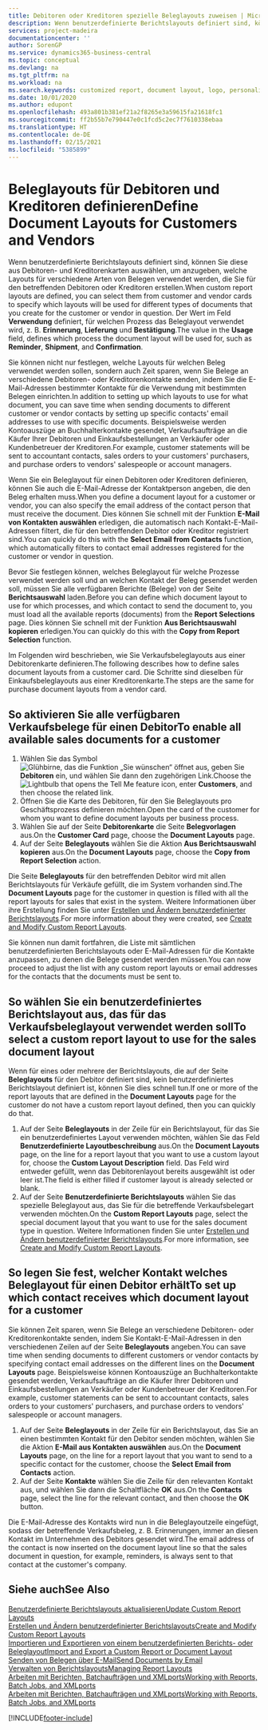```yaml
---
title: Debitoren oder Kreditoren spezielle Beleglayouts zuweisen | Microsoft Docs
description: Wenn benutzerdefinierte Berichtslayouts definiert sind, können Sie diese aus Debitoren- und Kreditorenkarten auswählen, um anzugeben, dass die ausgewählten Layouts für Belege verwendet werden, die Sie für den betreffenden Debitoren oder Kreditoren erstellen.
services: project-madeira
documentationcenter: ''
author: SorenGP
ms.service: dynamics365-business-central
ms.topic: conceptual
ms.devlang: na
ms.tgt_pltfrm: na
ms.workload: na
ms.search.keywords: customized report, document layout, logo, personalize
ms.date: 10/01/2020
ms.author: edupont
ms.openlocfilehash: 493a801b381ef21a2f8265e3a59615fa21618fc1
ms.sourcegitcommit: ff2b55b7e790447e0c1fcd5c2ec7f7610338ebaa
ms.translationtype: HT
ms.contentlocale: de-DE
ms.lasthandoff: 02/15/2021
ms.locfileid: "5385899"
---
```

# <a name="define-document-layouts-for-customers-and-vendors"></a><span data-ttu-id="77290-103">Beleglayouts für Debitoren und Kreditoren definieren</span><span class="sxs-lookup"><span data-stu-id="77290-103">Define Document Layouts for Customers and Vendors</span></span>
<span data-ttu-id="77290-104">Wenn benutzerdefinierte Berichtslayouts definiert sind, können Sie diese aus Debitoren- und Kreditorenkarten auswählen, um anzugeben, welche Layouts für verschiedene Arten von Belegen verwendet werden, die Sie für den betreffenden Debitoren oder Kreditoren erstellen.</span><span class="sxs-lookup"><span data-stu-id="77290-104">When custom report layouts are defined, you can select them from customer and vendor cards to specify which layouts will be used for different types of documents that you create for the customer or vendor in question.</span></span> <span data-ttu-id="77290-105">Der Wert im Feld **Verwendung** definiert, für welchen Prozess das Beleglayout verwendet wird, z. B. **Erinnerung**, **Lieferung** und **Bestätigung**.</span><span class="sxs-lookup"><span data-stu-id="77290-105">The value in the **Usage** field, defines which process the document layout will be used for, such as **Reminder**, **Shipment**, and **Confirmation**.</span></span>

<span data-ttu-id="77290-106">Sie können nicht nur festlegen, welche Layouts für welchen Beleg verwendet werden sollen, sondern auch Zeit sparen, wenn Sie Belege an verschiedene Debitoren- oder Kreditorenkontakte senden, indem Sie die E-Mail-Adressen bestimmter Kontakte für die Verwendung mit bestimmten Belegen einrichten.</span><span class="sxs-lookup"><span data-stu-id="77290-106">In addition to setting up which layouts to use for what document, you can save time when sending documents to different customer or vendor contacts by setting up specific contacts' email addresses to use with specific documents.</span></span> <span data-ttu-id="77290-107">Beispielsweise werden Kontoauszüge an Buchhalterkontakte gesendet, Verkaufsaufträge an die Käufer Ihrer Debitoren und Einkaufsbestellungen an Verkäufer oder Kundenbetreuer der Kreditoren.</span><span class="sxs-lookup"><span data-stu-id="77290-107">For example, customer statements will be sent to accountant contacts, sales orders to your customers' purchasers, and purchase orders to vendors' salespeople or account managers.</span></span>

<span data-ttu-id="77290-108">Wenn Sie ein Beleglayout für einen Debitoren oder Kreditoren definieren, können Sie auch die E-Mail-Adresse der Kontaktperson angeben, die den Beleg erhalten muss.</span><span class="sxs-lookup"><span data-stu-id="77290-108">When you define a document layout for a customer or vendor, you can also specify the email address of the contact person that must receive the document.</span></span> <span data-ttu-id="77290-109">Dies können Sie schnell mit der Funktion **E-Mail von Kontakten auswählen** erledigen, die automatisch nach Kontakt-E-Mail-Adressen filtert, die für den betreffenden Debitor oder Kreditor registriert sind.</span><span class="sxs-lookup"><span data-stu-id="77290-109">You can quickly do this with the **Select Email from Contacts** function, which automatically filters to contact email addresses registered for the customer or vendor in question.</span></span>

<span data-ttu-id="77290-110">Bevor Sie festlegen können, welches Beleglayout für welche Prozesse verwendet werden soll und an welchen Kontakt der Beleg gesendet werden soll, müssen Sie alle verfügbaren Berichte (Belege) von der Seite **Berichtsauswahl** laden.</span><span class="sxs-lookup"><span data-stu-id="77290-110">Before you can define which document layout to use for which processes, and which contact to send the document to, you must load all the available reports (documents) from the **Report Selections** page.</span></span> <span data-ttu-id="77290-111">Dies können Sie schnell mit der Funktion **Aus Berichtsauswahl kopieren** erledigen.</span><span class="sxs-lookup"><span data-stu-id="77290-111">You can quickly do this with the **Copy from Report Selection** function.</span></span>

<span data-ttu-id="77290-112">Im Folgenden wird beschrieben, wie Sie Verkaufsbeleglayouts aus einer Debitorenkarte definieren.</span><span class="sxs-lookup"><span data-stu-id="77290-112">The following describes how to define sales document layouts from a customer card.</span></span> <span data-ttu-id="77290-113">Die Schritte sind dieselben für Einkaufsbeleglayouts aus einer Kreditorenkarte.</span><span class="sxs-lookup"><span data-stu-id="77290-113">The steps are the same for purchase document layouts from a vendor card.</span></span>

## <a name="to-enable-all-available-sales-documents-for-a-customer"></a><span data-ttu-id="77290-114">So aktivieren Sie alle verfügbaren Verkaufsbelege für einen Debitor</span><span class="sxs-lookup"><span data-stu-id="77290-114">To enable all available sales documents for a customer</span></span>
1. <span data-ttu-id="77290-115">Wählen Sie das Symbol ![Glühbirne, das die Funktion „Sie wünschen“ öffnet](media/ui-search/search_small.png "Was möchten Sie tun?") aus, geben Sie **Debitoren** ein, und wählen Sie dann den zugehörigen Link.</span><span class="sxs-lookup"><span data-stu-id="77290-115">Choose the ![Lightbulb that opens the Tell Me feature](media/ui-search/search_small.png "Tell me what you want to do") icon, enter **Customers**, and then choose the related link.</span></span>
2. <span data-ttu-id="77290-116">Öffnen Sie die Karte des Debitoren, für den Sie Beleglayouts pro Geschäftsprozess definieren möchten.</span><span class="sxs-lookup"><span data-stu-id="77290-116">Open the card of the customer for whom you want to define document layouts per business process.</span></span>
3. <span data-ttu-id="77290-117">Wählen Sie auf der Seite **Debitorenkarte** die Seite **Belegvorlagen** aus.</span><span class="sxs-lookup"><span data-stu-id="77290-117">On the **Customer Card** page, choose the **Document Layouts** page.</span></span>
4. <span data-ttu-id="77290-118">Auf der Seite **Beleglayouts** wählen Sie die Aktion **Aus Berichtsauswahl kopieren** aus.</span><span class="sxs-lookup"><span data-stu-id="77290-118">On the **Document Layouts** page, choose the **Copy from Report Selection** action.</span></span>

<span data-ttu-id="77290-119">Die Seite **Beleglayouts** für den betreffenden Debitor wird mit allen Berichtslayouts für Verkäufe gefüllt, die im System vorhanden sind.</span><span class="sxs-lookup"><span data-stu-id="77290-119">The **Document Layouts** page for the customer in question is filled with all the report layouts for sales that exist in the system.</span></span> <span data-ttu-id="77290-120">Weitere Informationen über ihre Erstellung finden Sie unter [Erstellen und Ändern benutzerdefinierter Berichtslayouts](ui-how-create-custom-report-layout.md).</span><span class="sxs-lookup"><span data-stu-id="77290-120">For more information about they were created, see [Create and Modify Custom Report Layouts](ui-how-create-custom-report-layout.md).</span></span>

<span data-ttu-id="77290-121">Sie können nun damit fortfahren, die Liste mit sämtlichen benutzerdefinierten Berichtslayouts oder E-Mail-Adressen für die Kontakte anzupassen, zu denen die Belege gesendet werden müssen.</span><span class="sxs-lookup"><span data-stu-id="77290-121">You can now proceed to adjust the list with any custom report layouts or email addresses for the contacts that the documents must be sent to.</span></span>

## <a name="to-select-a-custom-report-layout-to-use-for-the-sales-document-layout"></a><span data-ttu-id="77290-122">So wählen Sie ein benutzerdefiniertes Berichtslayout aus, das für das Verkaufsbeleglayout verwendet werden soll</span><span class="sxs-lookup"><span data-stu-id="77290-122">To select a custom report layout to use for the sales document layout</span></span>
<span data-ttu-id="77290-123">Wenn für eines oder mehrere der Berichtslayouts, die auf der Seite **Beleglayouts** für den Debitor definiert sind, kein benutzerdefiniertes Berichtslayout definiert ist, können Sie dies schnell tun.</span><span class="sxs-lookup"><span data-stu-id="77290-123">If one or more of the report layouts that are defined in the **Document Layouts** page for the customer do not have a custom report layout defined, then you can quickly do that.</span></span>

1. <span data-ttu-id="77290-124">Auf der Seite **Beleglayouts** in der Zeile für ein Berichtslayout, für das Sie ein benutzerdefiniertes Layout verwenden möchten, wählen Sie das Feld **Benutzerdefinierte Layoutbeschreibung** aus.</span><span class="sxs-lookup"><span data-stu-id="77290-124">On the **Document Layouts** page, on the line for a report layout that you want to use a custom layout for, choose the **Custom Layout Description** field.</span></span> <span data-ttu-id="77290-125">Das Feld wird entweder gefüllt, wenn das Debitorenlayout bereits ausgewählt ist oder leer ist.</span><span class="sxs-lookup"><span data-stu-id="77290-125">The field is either filled if customer layout is already selected or blank.</span></span>
2. <span data-ttu-id="77290-126">Auf der Seite **Benutzerdefinierte Berichtslayouts** wählen Sie das spezielle Beleglayout aus, das Sie für die betreffende Verkaufsbelegart verwenden möchten.</span><span class="sxs-lookup"><span data-stu-id="77290-126">On the **Custom Report Layouts** page, select the special document layout that you want to use for the sales document type in question.</span></span> <span data-ttu-id="77290-127">Weitere Informationen finden Sie unter [Erstellen und Ändern benutzerdefinierter Berichtslayouts](ui-how-create-custom-report-layout.md).</span><span class="sxs-lookup"><span data-stu-id="77290-127">For more information, see [Create and Modify Custom Report Layouts](ui-how-create-custom-report-layout.md).</span></span>

## <a name="to-set-up-which-contact-receives-which-document-layout-for-a-customer"></a><span data-ttu-id="77290-128">So legen Sie fest, welcher Kontakt welches Beleglayout für einen Debitor erhält</span><span class="sxs-lookup"><span data-stu-id="77290-128">To set up which contact receives which document layout for a customer</span></span>
<span data-ttu-id="77290-129">Sie können Zeit sparen, wenn Sie Belege an verschiedene Debitoren- oder Kreditorenkontakte senden, indem Sie Kontakt-E-Mail-Adressen in den verschiedenen Zeilen auf der Seite **Beleglayouts** angeben.</span><span class="sxs-lookup"><span data-stu-id="77290-129">You can save time when sending documents to different customers or vendor contacts by specifying contact email addresses on the different lines on the **Document Layouts** page.</span></span> <span data-ttu-id="77290-130">Beispielsweise können Kontoauszüge an Buchhalterkontakte gesendet werden, Verkaufsaufträge an die Käufer Ihrer Debitoren und Einkaufsbestellungen an Verkäufer oder Kundenbetreuer der Kreditoren.</span><span class="sxs-lookup"><span data-stu-id="77290-130">For example, customer statements can be sent to accountant contacts, sales orders to your customers' purchasers, and purchase orders to vendors' salespeople or account managers.</span></span>

1. <span data-ttu-id="77290-131">Auf der Seite **Beleglayouts** in der Zeile für ein Berichtslayout, das Sie an einen bestimmten Kontakt für den Debitor senden möchten, wählen Sie die Aktion **E-Mail aus Kontakten auswählen** aus.</span><span class="sxs-lookup"><span data-stu-id="77290-131">On the **Document Layouts** page, on the line for a report layout that you want to send to a specific contact for the customer, choose the **Select Email from Contacts** action.</span></span>
2. <span data-ttu-id="77290-132">Auf der Seite **Kontakte** wählen Sie die Zeile für den relevanten Kontakt aus, und wählen Sie dann die Schaltfläche **OK** aus.</span><span class="sxs-lookup"><span data-stu-id="77290-132">On the **Contacts** page, select the line for the relevant contact, and then choose the **OK** button.</span></span>

<span data-ttu-id="77290-133">Die E-Mail-Adresse des Kontakts wird nun in die Beleglayoutzeile eingefügt, sodass der betreffende Verkaufsbeleg, z. B. Erinnerungen, immer an diesen Kontakt im Unternehmen des Debitors gesendet wird.</span><span class="sxs-lookup"><span data-stu-id="77290-133">The email address of the contact is now inserted on the document layout line so that the sales document in question, for example, reminders, is always sent to that contact at the customer's company.</span></span>

## <a name="see-also"></a><span data-ttu-id="77290-134">Siehe auch</span><span class="sxs-lookup"><span data-stu-id="77290-134">See Also</span></span>  
[<span data-ttu-id="77290-135">Benutzerdefinierte Berichtslayouts aktualisieren</span><span class="sxs-lookup"><span data-stu-id="77290-135">Update Custom Report Layouts</span></span>](ui-update-report-layouts.md)  
[<span data-ttu-id="77290-136">Erstellen und Ändern benutzerdefinierter Berichtslayouts</span><span class="sxs-lookup"><span data-stu-id="77290-136">Create and Modify Custom Report Layouts</span></span>](ui-how-create-custom-report-layout.md)  
[<span data-ttu-id="77290-137">Importieren und Exportieren von einem benutzerdefinierten Berichts- oder Beleglayout</span><span class="sxs-lookup"><span data-stu-id="77290-137">Import and Export a Custom Report or Document Layout</span></span>](ui-how-import-and-export-report-layout.md)  
[<span data-ttu-id="77290-138">Senden von Belegen über E-Mail</span><span class="sxs-lookup"><span data-stu-id="77290-138">Send Documents by Email</span></span>](ui-how-send-documents-email.md)  
[<span data-ttu-id="77290-139">Verwalten von Berichtslayouts</span><span class="sxs-lookup"><span data-stu-id="77290-139">Managing Report Layouts</span></span>](ui-manage-report-layouts.md)  
[<span data-ttu-id="77290-140">Arbeiten mit Berichten, Batchaufträgen und XMLports</span><span class="sxs-lookup"><span data-stu-id="77290-140">Working with Reports, Batch Jobs, and XMLports</span></span>](ui-work-report.md)  
[<span data-ttu-id="77290-141">Arbeiten mit Berichten, Batchaufträgen und XMLports</span><span class="sxs-lookup"><span data-stu-id="77290-141">Working with Reports, Batch Jobs, and XMLports</span></span>](ui-work-report.md)  


[!INCLUDE[footer-include](includes/footer-banner.md)]